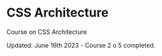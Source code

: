 # CSS Architecture
Course on CSS Architecture

Updated: June 16th 2023 - Course 2 o 5 completed.



